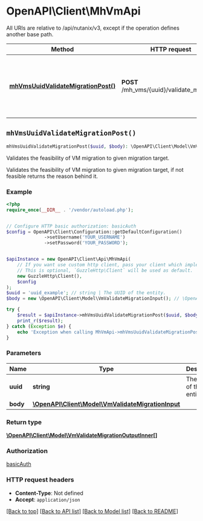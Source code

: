 # OpenAPI\Client\MhVmApi

All URIs are relative to /api/nutanix/v3, except if the operation defines another base path.

| Method | HTTP request | Description |
| ------------- | ------------- | ------------- |
| [**mhVmsUuidValidateMigrationPost()**](MhVmApi.md#mhVmsUuidValidateMigrationPost) | **POST** /mh_vms/{uuid}/validate_migration | Validates the feasibility of VM migration to given migration target. |


## `mhVmsUuidValidateMigrationPost()`

```php
mhVmsUuidValidateMigrationPost($uuid, $body): \OpenAPI\Client\Model\VmValidateMigrationOutputInner[]
```

Validates the feasibility of VM migration to given migration target.

Validates the feasibility of VM migration to given migration target, if not feasible returns the reason behind it.

### Example

```php
<?php
require_once(__DIR__ . '/vendor/autoload.php');


// Configure HTTP basic authorization: basicAuth
$config = OpenAPI\Client\Configuration::getDefaultConfiguration()
              ->setUsername('YOUR_USERNAME')
              ->setPassword('YOUR_PASSWORD');


$apiInstance = new OpenAPI\Client\Api\MhVmApi(
    // If you want use custom http client, pass your client which implements `GuzzleHttp\ClientInterface`.
    // This is optional, `GuzzleHttp\Client` will be used as default.
    new GuzzleHttp\Client(),
    $config
);
$uuid = 'uuid_example'; // string | The UUID of the entity.
$body = new \OpenAPI\Client\Model\VmValidateMigrationInput(); // \OpenAPI\Client\Model\VmValidateMigrationInput

try {
    $result = $apiInstance->mhVmsUuidValidateMigrationPost($uuid, $body);
    print_r($result);
} catch (Exception $e) {
    echo 'Exception when calling MhVmApi->mhVmsUuidValidateMigrationPost: ', $e->getMessage(), PHP_EOL;
}
```

### Parameters

| Name | Type | Description  | Notes |
| ------------- | ------------- | ------------- | ------------- |
| **uuid** | **string**| The UUID of the entity. | |
| **body** | [**\OpenAPI\Client\Model\VmValidateMigrationInput**](../Model/VmValidateMigrationInput.md)|  | |

### Return type

[**\OpenAPI\Client\Model\VmValidateMigrationOutputInner[]**](../Model/VmValidateMigrationOutputInner.md)

### Authorization

[basicAuth](../../README.md#basicAuth)

### HTTP request headers

- **Content-Type**: Not defined
- **Accept**: `application/json`

[[Back to top]](#) [[Back to API list]](../../README.md#endpoints)
[[Back to Model list]](../../README.md#models)
[[Back to README]](../../README.md)
